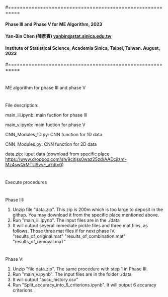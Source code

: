 #==========================================================
#### Phase III and Phase V for ME Algorithm, 2023
#### Yan-Bin Chen (陳彥賓)  yanbin@stat.sinica.edu.tw
#### Institute of Statistical Science, Academia Sinica, Taipei, Taiwan. August, 2023 
#==========================================================
#
ME algorithm for phase III and phase V
#
File description:

main_iii.ipynb: main fuction for phase III

main_v.ipynb: main fuction for phase V

CNN_Modules_1D.py:  CNN function for 1D data

CNN_Modules.py:  CNN function for 2D data

data.zip: iuput data (download from specific place https://www.dropbox.com/sh/9citjss0waz25zd/AADcjlzm-Mz4swQrMTUSyvF_a?dl=0)

#
Execute procedures

#
Phase III: 
1. Unzip file "data.zip". This zip is 200m which is too large to deposit in the githup. You may download it from the specific place mentioned above.
2. Run "main_iii.ipynb". The input files are in the ./data
3. It will output several immediate pickle files and three mat files, as follows. Those three mat files if for next phase IV.
   "results_of_original.mat"
   "results_of_combination.mat"
   "results_of_removal.maT"

#
Phase V: 
1. Unzip "file data.zip". The same procedure with step 1 in Phase III.
2. Run "main_v.ipynb". The input files are in the folder ./data
3. It will output "accu_history.csv"
4. Run "Split_accuracy_into_6_criterions.ipynb". It will output 6 accuracy criterions. 
